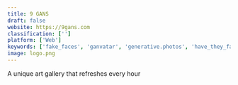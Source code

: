 ```yaml
---
title: 9 GANS
draft: false 
website: https://9gans.com
classification: ['']
platform: ['Web']
keywords: ['fake_faces', 'ganvatar', 'generative.photos', 'have_they_faked_me?', 'human_or_ai', 'reflect_step_i:_face_swap', 'sidekik', 'these_lyrics_do_not_exist', 'this_cat_does_not_exist', 'this_person_does_not_exist', 'this_persona_does_not_exist', 'this_resume_does_not_exist']
image: logo.png
---
```

A unique art gallery that refreshes every hour
